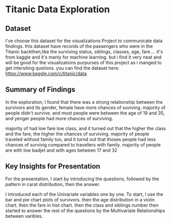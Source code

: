 # Titanic Data Exploration

## Dataset

I've choose this dataset for the visualizations Project to communicate data findings. this dataset have records of the passengers who were in the Titanic backthen,like the surviving status, siblings, classes, age, fare....
it's from kaggle and it's manly for machine learning. but i find it very neat and will be good for the visualizations purpurses of this project as i manged to get intersiting qustions.
you can find the dataset here:
https://www.kaggle.com/c/titanic/data


## Summary of Findings

In the exploration, I found that there was a strong relationship between the
survivors and its gender, female have more chances of suviving. majority of people didn't survive.
and most people were between the age of 19 and 35, and yenger people had more chances of surviving.

majority of had low fare low class, and it turned out that the higher the class and the fare, the higher the chances of surviving.
majority of people traveled without family too, and it turnd out that thoses people had less chances of survivig 
compared to travellers with family.
majority of people are with low badjet and with ages between 17 and 32



## Key Insights for Presentation

For the presentation, I start by introducing the questions, followed by the pattern in carat distribution, 
then the answer.

I introduced each of the Univariate variables one by one. To start,
I use the bar and pie chart plots of survivors. then the age distribution in a violin chart. 
then the fare in hist chart. then the class and siblings number then started to answer the rest of the questions by the Multivariate Relationships between varibles.

